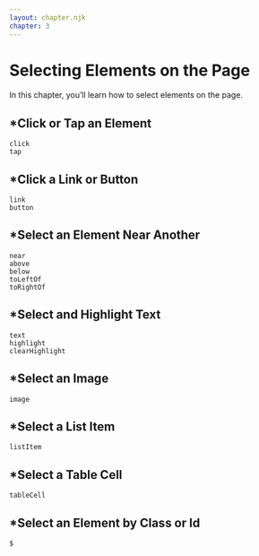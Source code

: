 ```yaml
---
layout: chapter.njk
chapter: 3
---
```


Selecting Elements on the Page
==============================

In this chapter, you’ll learn how to select elements on the page.

\*Click or Tap an Element
-------------------------

    click
    tap

\*Click a Link or Button
------------------------

    link
    button

\*Select an Element Near Another
--------------------------------

    near
    above
    below
    toLeftOf
    toRightOf

\*Select and Highlight Text
---------------------------

    text
    highlight
    clearHighlight

\*Select an Image
-----------------

    image

\*Select a List Item
--------------------

    listItem

\*Select a Table Cell
---------------------

    tableCell

\*Select an Element by Class or Id
----------------------------------

    $

